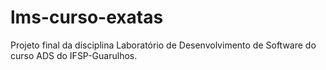 # lms-curso-exatas
Projeto final da disciplina Laboratório de Desenvolvimento de Software do curso ADS do IFSP-Guarulhos.